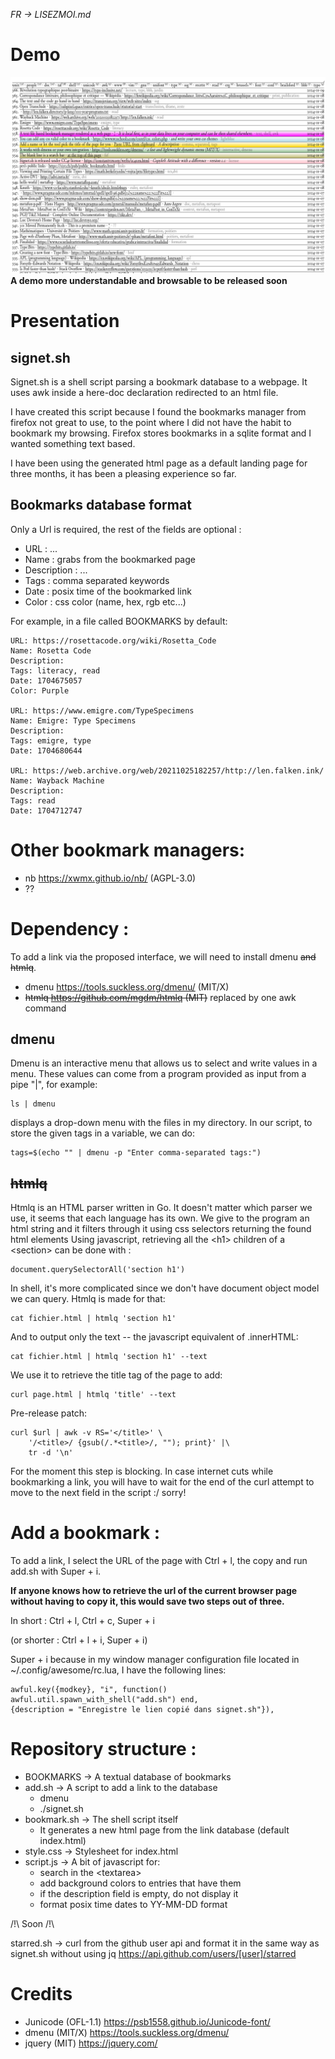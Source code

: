 *FR → LISEZMOI.md*
# Demo
![a browsable bookmark manager](demo.png)
**A demo more understandable and browsable to be released soon**

# Presentation
## signet.sh
Signet.sh is a shell script parsing a bookmark database to a webpage.
It uses awk inside a here-doc declaration redirected to an html file.

I have created this script because I found the bookmarks manager from
firefox not great to use, to the point where I did not have the habit to
bookmark my browsing. Firefox stores bookmarks in a sqlite format and I
wanted something text based.

I have been using the generated html page as a default landing page for
three months, it has been a pleasing experience so far.

## Bookmarks database format
Only a Url is required, the rest of the fields are optional :
* URL : ...
* Name : grabs </title> from the bookmarked page
* Description : ...
* Tags : comma separated keywords
* Date :  posix time of the bookmarked link
* Color : css color (name, hex, rgb etc...)

For example, in a file called BOOKMARKS by default:
```
URL: https://rosettacode.org/wiki/Rosetta_Code
Name: Rosetta Code
Description: 
Tags: literacy, read
Date: 1704675057
Color: Purple

URL: https://www.emigre.com/TypeSpecimens
Name: Emigre: Type Specimens
Description: 
Tags: emigre, type
Date: 1704680644

URL: https://web.archive.org/web/20211025182257/http://len.falken.ink/
Name: Wayback Machine
Description: 
Tags: read
Date: 1704712747
```


# Other bookmark managers:
- nb https://xwmx.github.io/nb/ (AGPL-3.0)
- ??


# Dependency :
To add a link via the proposed interface, we will need
to install dmenu ~~and htmlq~~.
* dmenu https://tools.suckless.org/dmenu/ (MIT/X)
* ~~htmlq https://github.com/mgdm/htmlq (MIT)~~ replaced by one
awk command
## dmenu
Dmenu is an interactive menu that allows us to select and write
values in a menu. These values can come from a program
provided as input from a pipe "|", for example:
```
ls | dmenu
```
displays a drop-down menu with the files in my directory. 
In our script, to store the given tags in a variable, we can do:
```
tags=$(echo "" | dmenu -p "Enter comma-separated tags:")
```
## ~~htmlq~~
Htmlq is an HTML parser written in Go. It doesn't matter which parser we
use, it seems that each language has its own.
We give to the program an html string and it filters through it using css
selectors returning the found html elements
Using javascript, retrieving all the \<h1> children of a \<section> can
be done with :
```
document.querySelectorAll('section h1')
```
In shell, it's more complicated since we don't have document object
model we can query. Htmlq is made for that:
```
cat fichier.html | htmlq 'section h1'
```
And to output only the text -- the javascript equivalent of .innerHTML:
```
cat fichier.html | htmlq 'section h1' --text
```
We use it to retrieve the title tag of the page to add:
```
curl page.html | htmlq 'title' --text
```
Pre-release patch:
```
curl $url | awk -v RS='</title>' \
    '/<title>/ {gsub(/.*<title>/, ""); print}' |\
    tr -d '\n'
```

For the moment this step is blocking. In case internet cuts while
bookmarking a link, you will have to wait for the end of the curl
attempt to move to the next field in the script :/ sorry!

# Add a bookmark : 

To add a link, I select the URL of the page with Ctrl + l, the copy and
run add.sh with Super + i. 

__If anyone knows how to retrieve the url of
the current browser page without having to copy it, this would save two
steps out of three.__

In short : Ctrl + l, Ctrl + c, Super + i

(or shorter : Ctrl + l + i, Super + i)

Super + i because in my window manager configuration file located in
~/.config/awesome/rc.lua, I have the following lines:
```
awful.key({modkey}, "i", function()
awful.util.spawn_with_shell("add.sh") end, 
{description = "Enregistre le lien copié dans signet.sh"}),
```

# Repository structure :

* BOOKMARKS   → A textual database of bookmarks
* add.sh      → A script to add a link to the database
  * dmenu
  * ./signet.sh
* bookmark.sh → The shell script itself
  * It generates a new html page from the link database
    (default index.html)
* style.css   → Stylesheet for index.html
* script.js   → A bit of javascript for:
  * search in the \<textarea>
  * add background colors to entries that have them
  * if the description field is empty, do not display it
  * format posix time dates to YY-MM-DD format

/!\ Soon /!\

starred.sh  → curl from the github user api and format it in the same
way as signet.sh without using jq
https://api.github.com/users/[user]/starred

# Credits 
* Junicode (OFL-1.1)
https://psb1558.github.io/Junicode-font/
* dmenu (MIT/X) 
https://tools.suckless.org/dmenu/
* jquery (MIT)
https://jquery.com/ 

